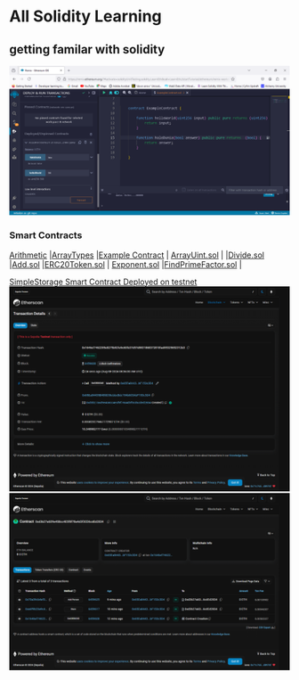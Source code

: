 # All Solidity Learning

## getting familar with solidity

![Example Contract](./output/eg1solidity.PNG)

### Smart Contracts

[Arithmetic](./Arithematic.sol) |[ArrayTypes](./ArrayTypes.sol) |[Example Contract](./ExampleContract.sol) | [ArrayUint.sol](./ArrayUint.sol) |
|[Divide.sol](./Divide.sol) |[Add.sol](./Add.sol) |[ERC20Token.sol](./ERC20Token.sol) | [Exponent.sol](./Exponent.sol) |[FindPrimeFactor.sol](./FIndPrimeFactor.sol) |

[SimpleStorage Smart Contract Deployed on testnet](./SimpleStorage.sol)
![Transcations](./output/screencapture-sepolia-etherscan-io-tx-0x1646ef7462295e8275b92fe9c60fb37d57d9931868372818fad95325652312b3-2024-08-08-14_23_42.png)
![](./output/simpleStorage1.png)
